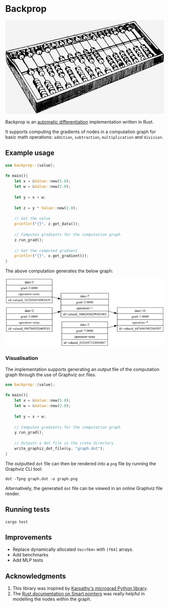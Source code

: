 # Backprop

![Abacus illustration](docs/illustration.png)

Backprop is an [automatic differentiation](https://en.wikipedia.org/wiki/Automatic_differentiation) implementation written in Rust. 

It supports computing the gradients of nodes in a computation graph for basic math operations: `addition`, `subtraction`, `multiplication` and `division`.

## Example usage 

```rust
use backprop::{value};

fn main(){
    let x = &Value::new(5.0);
    let w = &Value::new(2.0);

    let y = x + w;

    let z = y * Value::new(2.0);

    // Get the value
    println!("{}", z.get_data());

    // Computes gradients for the computation graph
    z.run_grad();

    // Get the computed gradient
    println!("{}", x.get_gradient());
}
```

The above computation generates the below graph:

![Computation Graph](docs/computation_graph.png)

### Visualisation

The implementation supports generating an output file of the computation graph through the use of Graphviz `dot` files.

```rust
use backprop::{value};

fn main(){
    let x = &Value::new(5.0);
    let w = &Value::new(2.0);

    let y = x + w;
    
    // Computes gradients for the computation graph
    y.run_grad();

    // Outputs a dot file in the crate directory
    write_graphiz_dot_file(&y, "graph.dot");
}
```

The outputted `dot` file can then be rendered into a `png` file by running the Graphviz CLI tool:

```
dot -Tpng graph.dot -o graph.png
```

Alternatively, the generated `dot` file can be viewed in an online Graphviz file render.

## Running tests

```shell
cargo test
```

## Improvements

* Replace dynamically allocated `Vec<f64>` with `[f64]` arrays.
* Add benchmarks
* Add MLP tests

## Acknowledgments

1. This library was inspired by [Karpathy's micrograd Python library](https://github.com/karpathy/micrograd).
2. The [Rust documentation on Smart pointers](https://doc.rust-lang.org/book/ch15-00-smart-pointers.html) was really helpful in modelling the nodes within the graph.